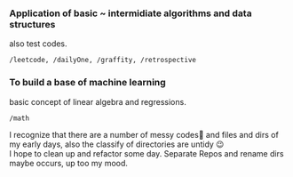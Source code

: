 ### Application of basic ~ intermidiate algorithms and data structures
also test codes.<br>
```
/leetcode, /dailyOne, /graffity, /retrospective
```
### To build a base of machine learning
basic concept of linear algebra and regressions.<br>
```
/math
```

I recognize that there are a number of messy codes🐊 and files and dirs of my early days, also the classify of directories are untidy 😉<br>
I hope to clean up and refactor some day. Separate Repos and rename dirs maybe occurs, up too my mood.
